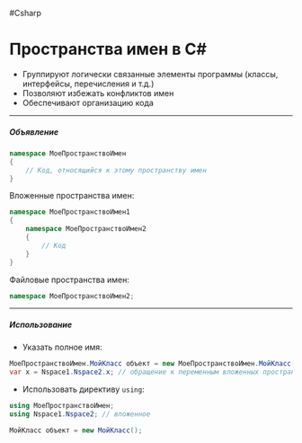 #Csharp

# Пространства имен в C#

- Группируют логически связанные элементы программы (классы, интерфейсы, перечисления и т.д.)
- Позволяют избежать конфликтов имен
- Обеспечивают организацию кода

---

##### **Объявление**
```csharp
namespace МоеПространствоИмен
{
    // Код, относящийся к этому пространству имен
}
```
Вложенные пространства имен:
```csharp
namespace МоеПространствоИмен1
{
    namespace МоеПространствоИмен2
    {
        // Код
    }
}
```
Файловые пространства имен:
```csharp
namespace МоеПространствоИмен2;
```

---

##### **Использование**
- Указать полное имя:
```csharp
МоеПространствоИмен.МойКласс объект = new МоеПространствоИмен.МойКласс();
var x = Nspace1.Nspace2.x; // обращение к переменным вложенных пространств
```
- Использовать директиву `using`:
```csharp
using МоеПространствоИмен;
using Nspace1.Nspace2; // вложенное

МойКласс объект = new МойКласс();
```

